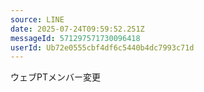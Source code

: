 ```yaml
---
source: LINE
date: 2025-07-24T09:59:52.251Z
messageId: 571297571730096418
userId: Ub72e0555cbf4df6c5440b4dc7993c71d
---
```


ウェブPTメンバー変更